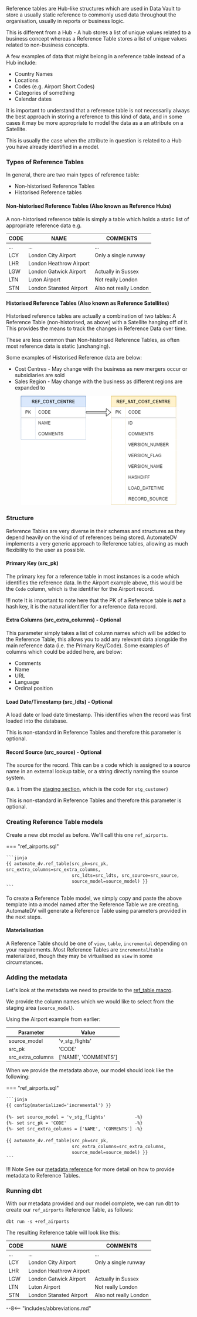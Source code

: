 Reference tables are Hub-like structures which are used in Data Vault to store a usually static reference
to commonly used data throughout the organisation, usually in reports or business logic.

This is different from a Hub - A hub stores a list of unique values related to a business concept whereas a Reference
Table
stores a list of unique values related to non-business concepts.

A few examples of data that might belong in a reference table instead of a Hub include:

- Country Names
- Locations
- Codes (e.g. Airport Short Codes)
- Categories of something
- Calendar dates

It is important to understand that a reference table is not necessarily always the best approach in storing a
reference to this kind of data, and in some cases it may be more appropriate to model the data as a an attribute on a
Satellite.

This is usually the case when the attribute in question is related to a Hub you have already identified in a model.

### Types of Reference Tables

In general, there are two main types of reference table:

- Non-historised Reference Tables
- Historised Reference tables

#### Non-historised Reference Tables (Also known as Reference Hubs)

A non-historised reference table is simply a table which holds a static list of appropriate reference data e.g.

| CODE | NAME                    | COMMENTS               |
|------|-------------------------|------------------------|
| ...  | ...                     | ...                    |
| LCY  | London City Airport     | Only a single runway   |
| LHR  | London Heathrow Airport |                        |
| LGW  | London Gatwick Airport  | Actually in Sussex     |
| LTN  | Luton Airport           | Not really London      |
| STN  | London Stansted Airport | Also not really London |

#### Historised Reference Tables (Also known as Reference Satellites)

Historised reference tables are actually a combination of two tables: A Reference Table (non-historised, as above) 
with a Satellite hanging off of it. This provides the means to track the changes in Reference Data over time.

These are less common than Non-historised Reference Tables, as often most reference data is static (unchanging). 

Some examples of Historised Reference data are below:

- Cost Centres - May change with the business as new mergers occur or subsidiaries are sold 
- Sales Region - May change with the business as different regions are expanded to 

<figure markdown>

  ![Historised Reference Table](../assets/images/historised_ref.png)

</figure>

### Structure

Reference Tables are very diverse in their schemas and structures as they depend heavily on the kind of 
of references being stored. AutomateDV implements a very generic approach to Reference tables, allowing as much flexibility to the user as possible.

#### Primary Key (src_pk)

The primary key for a reference table in most instances is a code which identifies the reference data. 
In the Airport example above, this would be the `Code` column, which is the identifier for the Airport record. 

!!! note
    It is important to note here that the PK of a Reference table is _**not**_ a hash key, it is the natural identifier for a reference data record.

#### Extra Columns (src_extra_columns) - Optional

This parameter simply takes a list of column names which will be added to the Reference Table, this allows you to add
any relevant data alongside the main reference data (i.e. the Primary Key/Code). Some examples of columns which could be added here, are below:

- Comments
- Name
- URL 
- Language
- Ordinal position

#### Load Date/Timestamp (src_ldts) - Optional
A load date or load date timestamp. This identifies when the record was first loaded into the database.

This is non-standard in Reference Tables and therefore this parameter is optional.

#### Record Source (src_source) - Optional
The source for the record. This can be a code which is assigned to a source name in an external lookup table, 
or a string directly naming the source system.

(i.e. `1` from the [staging section](tut_staging.md#adding-the-metadata), 
which is the code for `stg_customer`)

This is non-standard in Reference Tables and therefore this parameter is optional.

### Creating Reference Table models

Create a new dbt model as before. We'll call this one `ref_airports`. 

=== "ref_airports.sql"

    ```jinja
    {{ automate_dv.ref_table(src_pk=src_pk, src_extra_columns=src_extra_columns, 
                             src_ldts=src_ldts, src_source=src_source,
                             source_model=source_model) }}
    ```

To create a Reference Table model, we simply copy and paste the above template into a model named after the Reference Table we
are creating. AutomateDV will generate a Reference Table using parameters provided in the next steps.

#### Materialisation

A Reference Table should be one of `view`, `table`, `incremental` depending on your requirements. 
Most Reference Tables are `incremental`/`table` materialized, though they may be virtualised as `view` in some circumstances.

### Adding the metadata

Let's look at the metadata we need to provide to the [ref_table macro](../macros/index.md#ref_table).

We provide the column names which we would like to select from the staging area (`source_model`).

Using the Airport example from earlier:

| Parameter         | Value                |
|-------------------|----------------------|
| source_model      | 'v_stg_flights'      |
| src_pk            | 'CODE'               |
| src_extra_columns | ['NAME', 'COMMENTS'] |

When we provide the metadata above, our model should look like the following:


=== "ref_airports.sql"

    ```jinja
    {{ config(materialized='incremental') }}
                                                     
    {%- set source_model = 'v_stg_flights'           -%}
    {%- set src_pk = 'CODE'                          -%}
    {%- set src_extra_columns = ['NAME', 'COMMENTS'] -%}
    
    {{ automate_dv.ref_table(src_pk=src_pk, 
                             src_extra_columns=src_extra_columns,
                             source_model=source_model) }}
    ```

!!! Note
    See our [metadata reference](../metadata.md#reference-tables) for more detail on how to provide metadata to Reference Tables.

### Running dbt

With our metadata provided and our model complete, we can run dbt to create our `ref_airports` Reference Table, as follows:

`dbt run -s +ref_airports`

The resulting Reference table will look like this:

| CODE | NAME                    | COMMENTS               |
|------|-------------------------|------------------------|
| ...  | ...                     | ...                    |
| LCY  | London City Airport     | Only a single runway   |
| LHR  | London Heathrow Airport |                        |
| LGW  | London Gatwick Airport  | Actually in Sussex     |
| LTN  | Luton Airport           | Not really London      |
| STN  | London Stansted Airport | Also not really London |

--8<-- "includes/abbreviations.md"